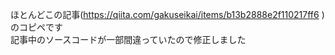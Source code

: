 ほとんどこの記事(https://qiita.com/gakuseikai/items/b13b2888e2f110217ff6 )のコピペです<br>
記事中のソースコードが一部間違っていたので修正しました